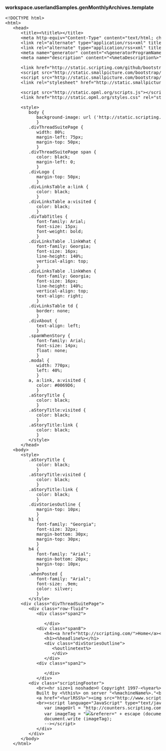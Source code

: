 ### workspace.userlandSamples.genMonthlyArchives.template
<pre>
&lt;!DOCTYPE html>
&lt;html>
   &lt;head>
      &lt;title>&lt;%title%>&lt;/title>
      &lt;meta http-equiv="Content-Type" content="text/html; charset=UTF-8"/> 
      &lt;link rel="alternate" type="application/rss+xml" title="RSS" href="http://scripting.com/rss.xml" />
      &lt;link rel="alternate" type="application/rss+xml" title="RSS/link-blog" href="http://links.scripting.com/rss.xml" />
      &lt;meta name="generator" content="<%generatorProgramName%>">
      &lt;meta name="description" content="<%metaDescription%>">
      
      &lt;link href="http://static.scripting.com/github/bootstrap2/css/bootstrap.css" rel="stylesheet">
      &lt;script src="http://static.smallpicture.com/bootstrap/js/jquery-1.9.1.min.js">&lt;/script>
      &lt;script src="http://static.smallpicture.com/bootstrap/js/bootstrap.min.js">&lt;/script>
      &lt;link rel="stylesheet" href="http://static.smallpicture.com/concord-assets/fontawesome/3.2.1/css/font-awesome.min.css">
      
      &lt;script src="http://static.opml.org/scripts.js">&lt;/script>
      &lt;link href="http://static.opml.org/styles.css" rel="stylesheet">
      
      &lt;style>
         body &#123;
            background-image: url ('http://static.scripting.com/images/lisa.jpg');
            }
         .divThreadSuitePage &#123;
            width: 80%;
            margin-left: 75px;
            margin-top: 50px;
            }
         .divThreadSuitePage span &#123;
            color: black;
            margin-left: 0;
            }
         .divLogo &#123;
            margin-top: 50px;
            }
         .divLinksTable a:link &#123;
            color: black;
            }
         .divLinksTable a:visited &#123;
            color: black;
            }
         .divTabTitles &#123;
            font-family: Arial;
            font-size: 15px;
            font-weight: bold;
            }
         .divLinksTable .linkWhat &#123;
            font-family: Georgia;
            font-size: 16px;
            line-height: 140%;
            vertical-align: top;
            }
         .divLinksTable .linkWhen &#123;
            font-family: Georgia;
            font-size: 16px;
            line-height: 140%;
            vertical-align: top;
            text-align: right;
            }
         .divLinksTable td &#123;
            border: none;
            }
         .divAbout &#123;
            text-align: left;
            }
         .spanWhenStory &#123;
            font-family: Arial;
            font-size: 14px;
            float: none;
            }
         .modal &#123;
            width: 770px;
            left: 40%;
            }
         a, a:link, a:visited &#123;
            color: #0069D6;
            }
         .aStoryTitle &#123;
            color: black;
            }
         .aStoryTitle:visited &#123;
            color: black;
            }
         .aStoryTitle:link &#123;
            color: black;
            }
         &lt;/style>
      &lt;/head>
   &lt;body>
      &lt;style>
         .aStoryTitle &#123;
            color: black;
            }
         .aStoryTitle:visited &#123;
            color: black;
            }
         .aStoryTitle:link &#123;
            color: black;
            }
         .divStoriesOutline &#123;
            margin-top: 10px;
            }
         h1 &#123;
            font-family: "Georgia";
            font-size: 32px;
            margin-bottom: 30px;
            margin-top: 30px;
            }
         h4 &#123;
            font-family: "Arial";
            margin-bottom: 20px;
            margin-top: 10px;
            }
         .whenPosted &#123;
            font-family: "Arial";
            font-size: .9em;
            color: silver;
            }
         &lt;/style>
      &lt;div class="divThreadSuitePage">
         &lt;div class="row-fluid">
            &lt;div class="span2">
               &nbsp;
               &lt;/div>
            &lt;div class="span8">
               &lt;h4>&lt;a href="http://scripting.com/">Home&lt;/a>&lt;/h4>
               &lt;h1>&lt;%headline%>&lt;/h1>
               &lt;div class="divStoriesOutline">
                  &lt;%outlinetext%>
                  &lt;/div>
               &lt;/div>
            &lt;div class="span2">
               &nbsp;
               &lt;/div>
            &lt;/div>
         &lt;div class="scriptingFooter">
            &lt;br>&lt;hr size=1 noshade>&copy; Copyright 1997-&lt;%year%> &lt;%ownerName%>. Last build: &lt;%now%>. "It's even worse than it appears." &lt;br />&lt;br />
            Built by &lt;%this%> on server "&lt;%machineName%>."&lt;br />&lt;br />
            &lt;a href="<%urlRSS%>">&lt;img src="http://www.scripting.com/images/xml.gif" width="36" height="14" border="0" alt="RSS feed for <%weblogName%>">&lt;/a>
            &lt;br>&lt;script language="JavaScript" type="text/javascript">&lt;!--
               var imageUrl = "http://counters.scripting.com/counters/count.gif";
               var imageTag = "<img src=\"" + imageUrl + "?group=<%countergroup%>&referer=" + escape (document.referrer) + "\" height=\"1\" width=\"1\">";
               document.write (imageTag);
               -->&lt;/script>
            &lt;/div>
         &lt;/div>
      &lt;/body>
   &lt;/html>

</pre>